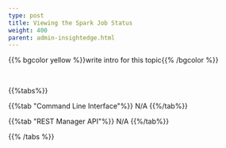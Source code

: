 ```yaml
---
type: post
title: Viewing the Spark Job Status
weight: 400
parent: admin-insightedge.html
---
```

 
  

{{% bgcolor yellow %}}write intro for this topic{{% /bgcolor %}}

<br>
 
{{%tabs%}}

{{%tab "Command Line Interface"%}}
N/A
{{%/tab%}}

{{%tab "REST Manager API"%}}
N/A
{{%/tab%}}

{{% /tabs %}}
